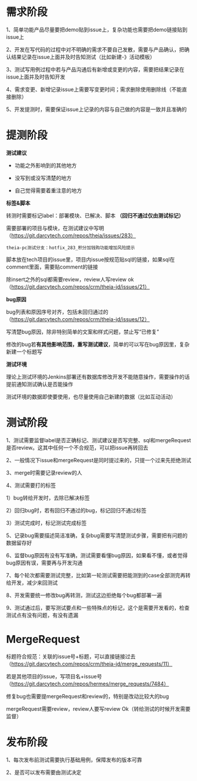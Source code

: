 # 需求阶段

1、简单功能产品尽量要把demo贴到issue上，复杂功能也需要把demo链接贴到issue上

2、开发在写代码的过程中对不明确的需求不要自己发散，需要与产品确认，把确认结果记录在issue上面并及时告知测试（比如新建-》活动模板）

3、测试写用例过程中若与产品沟通后有新增或变更的内容，需要把结果记录在issue上面并及时告知开发

4、需求变更、新增记录issue上需要写变更时间；需求删除使用删除线（不能直接删除）

5、开发提测时，需要保证issue上记录的内容与自己做的内容是一致并且准确的



# 提测阶段



**测试建议**

* 功能之外影响到的其他地方

* 没写到或没写清楚的地方

* 自己觉得需要着重注意的地方



**标签&脚本**

转测时需要标记label：部署模块、已解决、脚本	**（回归不通过仅由测试标记）**

需要部署的项目与模块，在测试建议中写明（https://git.darcytech.com/repos/theia/issues/283）

```
theia-pc测试分支：hotfix_283_积分加钱购功能增加风险提示
```

脚本放在tech项目的issue里，项目内issue按规范贴sql的链接，如果sql在comment里面，需要贴comment的链接

除insert之外的sql都需要review，review人写review ok（https://git.darcytech.com/repos/crm/theia-jd/issues/21）



**bug原因**

bug列表和原因序号对齐，包括未回归通过的（https://git.darcytech.com/repos/crm/theia-jd/issues/12）

写清楚bug原因，除非特别简单的文案和样式问题，禁止写“已修复”

修改的bug若**有其他影响范围，重写测试建议**，简单的可以写在bug原因里，复杂新建一个标题写



**测试环境**

理论上测试环境的Jenkins部署还有数据库修改开发不能随意操作，需要操作的话提前通知测试确认是否能操作

测试环境的数据即使要使用，也尽量使用自己新建的数据（比如互动活动）



# 测试阶段

1、测试需要监督label是否正确标记、测试建议是否写完整、sql和mergeRequest是否review。这其中任何一个不合规范，可以把issue再转回去

2、一般情况下issue和mergeRequest是同时提过来的，只提一个过来先拒绝测试

3、merge时需要记录review的人

4、测试需要打的标签

1）bug转给开发时，去除已解决标签

2）回归bug时，若有回归不通过的bug，标记回归不通过标签

3）测试完成时，标记测试完成标签

5、记录bug需要描述简洁准确，复杂bug需要写清楚测试步骤，需要把有问题的数据留存好

6、监督bug原因有没有写准确，测试需要看懂bug原因，如果看不懂，或者觉得bug原因有误，需要再与开发沟通

7、每个轮次都需要测试完整，比如第一轮测试需要把能测到的case全部测完再转给开发，减少来回测试

8、开发需要统一修改bug再转测，测试这边拒绝每个bug都部署一遍

9、测试通过后，要写测试要点和一些特殊点的标记，这个是需要开发看的，检查测试点有没有问题，有没有遗漏



# MergeRequest



标题符合规范：关联的issue号+标题，可以直接链接过去（https://git.darcytech.com/repos/crm/theia-jd/merge_requests/11）

若是其他项目的issue，写项目名+issue号（https://git.darcytech.com/repos/hermes/merge_requests/7484）

修复bug也需要提mergeRequest和review的，特别是改动比较大的bug

mergeRequest需要review，review人要写review Ok（转给测试的时候开发需要监督）





# 发布阶段



1、每次发布前测试需要执行基础用例，保障发布的版本可靠

2、是否可以发布需要由测试决定